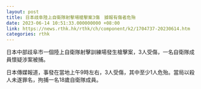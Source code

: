 ```yaml
---
layout: post
title: 日本歧阜陸上自衛隊射擊場槍擊案3傷　據報有傷者危殆
date: 2023-06-14 10:51:33.000000000 +08:00
link: https://news.rthk.hk/rthk/ch/component/k2/1704737-20230614.htm
categories: rthk
---
```


日本中部歧阜市一個陸上自衛隊射擊訓練場發生槍擊案，3人受傷，一名自衛隊成員懷疑涉案被捕。

日本傳媒報道，事發在當地上午9時左右，3人受傷，其中至少1人危殆。當局以殺人未遂罪名，拘捕一名18歲自衛隊成員。
